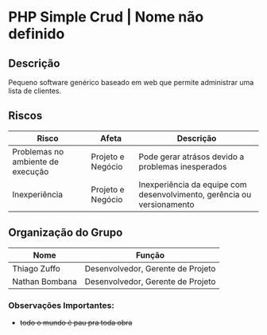 # PHP Simple Crud | Nome não definido

## Descrição
Pequeno software genérico baseado em web que permite administrar uma lista de clientes.

## Riscos
| Risco | Afeta | Descrição |
|-------|-------|-----------|
| Problemas no ambiente de execução | Projeto e Negócio | Pode gerar atrásos devido a problemas inesperados |
| Inexperiência | Projeto e Negócio | Inexperiência da equipe com desenvolvimento, gerência ou versionamento |

## Organização do Grupo
|      Nome     |               Função              |
|---------------|-----------------------------------|
|Thiago Zuffo   | Desenvolvedor, Gerente de Projeto |
|Nathan Bombana | Desenvolvedor, Gerente de Projeto |

### Observações Importantes:
- ~~todo o mundo é pau pra toda obra~~
